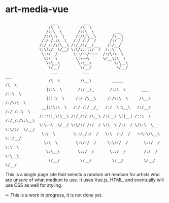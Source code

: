 # art-media-vue

                        ___           ___                   
                       /\  \         /\  \                  
                      /::\  \       /::\  \         ___     
                     /:/\:\  \     /:/\:\__\       /\__\    
                    /:/ /::\  \   /:/ /:/  /      /:/  /    
                   /:/_/:/\:\__\ /:/_/:/__/___   /:/__/     
                   \:\/:/  \/__/ \:\/:::::/  /  /::\  \     
                    \::/__/       \::/~~/~~~~  /:/\:\  \    
                     \:\  \        \:\~~\      \/__\:\  \   
                      \:\__\        \:\__\          \:\__\  
                       \/__/         \/__/           \/__/  
                        ___           ___                                     ___     
                       /\  \         /\__\         _____                     /\  \    
                      |::\  \       /:/ _/_       /::\  \       ___         /::\  \   
                      |:|:\  \     /:/ /\__\     /:/\:\  \     /\__\       /:/\:\  \  
                    __|:|\:\  \   /:/ /:/ _/_   /:/  \:\__\   /:/__/      /:/ /::\  \ 
                   /::::|_\:\__\ /:/_/:/ /\__\ /:/__/ \:|__| /::\  \     /:/_/:/\:\__\
                   \:\~~\  \/__/ \:\/:/ /:/  / \:\  \ /:/  / \/\:\  \__  \:\/:/  \/__/
                    \:\  \        \::/_/:/  /   \:\  /:/  /   ~~\:\/\__\  \::/__/     
                     \:\  \        \:\/:/  /     \:\/:/  /       \::/  /   \:\  \     
                      \:\__\        \::/  /       \::/  /        /:/  /     \:\__\    
                       \/__/         \/__/         \/__/         \/__/       \/__/    


  This is a single page site that selects a random art medium for artists who are unsure of what medium to use.
It uses Vue.js, HTML, and eventually will use CSS as well for styling. 
  
  ⇨ This is a work in progress, it is not done yet.

